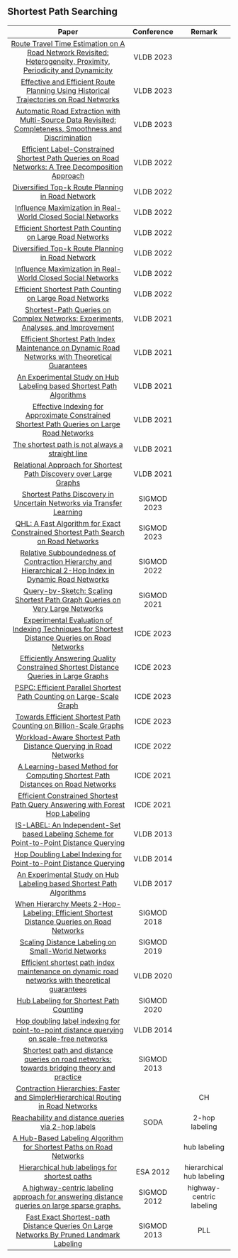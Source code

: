 ## Shortest Path Searching
| Paper | Conference | Remark |
| :---:| :---:| :---:|
|[Route Travel Time Estimation on A Road Network Revisited: Heterogeneity, Proximity, Periodicity and Dynamicity](https://www.vldb.org/pvldb/vol16/p393-yuan.pdf)|VLDB 2023|
|[Effective and Efficient Route Planning Using Historical Trajectories on Road Networks](https://dl.acm.org/doi/10.14778/3603581.3603591)| VLDB 2023|
|[Automatic Road Extraction with Multi-Source Data Revisited: Completeness, Smoothness and Discrimination](https://dl.acm.org/doi/abs/10.14778/3611479.3611504)|VLDB 2023|
|[Efficient Label-Constrained Shortest Path Queries on Road Networks: A Tree Decomposition Approach](https://www.vldb.org/pvldb/vol15/p686-yuan.pdf)|VLDB 2022|
|[Diversified Top-k Route Planning in Road Network](https://dl.acm.org/doi/abs/10.14778/3551793.3551863)|VLDB 2022|
|[Influence Maximization in Real-World Closed Social Networks](https://www.vldb.org/pvldb/vol16/p180-bao.pdf)|VLDB 2022|
|[Efficient Shortest Path Counting on Large Road Networks](https://www.vldb.org/pvldb/vol15/p2098-qiu.pdf)|VLDB 2022|
|[Diversified Top-k Route Planning in Road Network](https://www.vldb.org/pvldb/vol15/p3199-luo.pdf)|VLDB 2022|
|[Influence Maximization in Real-World Closed Social Networks](https://www.vldb.org/pvldb/vol16/p180-bao.pdf)|VLDB 2022|
|[Efficient Shortest Path Counting on Large Road Networks](https://www.vldb.org/pvldb/vol15/p2098-qiu.pdf)|VLDB 2022|
|[Shortest-Path Queries on Complex Networks: Experiments, Analyses, and Improvement](https://www.vldb.org/pvldb/vol15/p2640-li.pdf)|VLDB 2021|
|[Efficient Shortest Path Index Maintenance on Dynamic Road Networks with Theoretical Guarantees](http://www.vldb.org/pvldb/vol13/p602-ouyang.pdf)|VLDB 2021|
|[An Experimental Study on Hub Labeling based Shortest Path Algorithms](http://www.vldb.org/pvldb/vol11/p445-li.pdf)|VLDB 2021|
|[Effective Indexing for Approximate Constrained Shortest Path Queries on Large Road Networks](http://www.vldb.org/pvldb/vol10/p61-wang.pdf)|VLDB 2021|
|[The shortest path is not always a straight line](https://dl.acm.org/doi/10.14778/2947618.2947623)|VLDB 2021|
|[Relational Approach for Shortest Path Discovery over Large Graphs](http://vldb.org/pvldb/vol5/p358_jungao_vldb2012.pdf)|VLDB 2021|
|[Shortest Paths Discovery in Uncertain Networks via Transfer Learning](https://dl.acm.org/doi/10.1145/3589286#)|SIGMOD 2023|
|[QHL: A Fast Algorithm for Exact Constrained Shortest Path Search on Road Networks](https://dl.acm.org/doi/abs/10.1145/3589300)|SIGMOD 2023|
|[Relative Subboundedness of Contraction Hierarchy and Hierarchical 2-Hop Index in Dynamic Road Networks](https://dl.acm.org/doi/abs/10.1145/3514221.3517875)|SIGMOD 2022|
|[Query-by-Sketch: Scaling Shortest Path Graph Queries on Very Large Networks](https://arxiv.org/abs/2104.09733)|SIGMOD 2021|
|[Experimental Evaluation of Indexing Techniques for Shortest Distance Queries on Road Networks](https://ieeexplore.ieee.org/document/10184593/)|ICDE 2023|
|[Efficiently Answering Quality Constrained Shortest Distance Queries in Large Graphs](https://ieeexplore.ieee.org/document/10184575/)|ICDE 2023|
|[PSPC: Efficient Parallel Shortest Path Counting on Large-Scale Graph](https://ieeexplore.ieee.org/iel7/10184508/10184509/10184881.pdf)|ICDE 2023|
|[Towards Efficient Shortest Path Counting on Billion-Scale Graphs](https://ieeexplore.ieee.org/document/10184857/)|ICDE 2023|
|[Workload-Aware Shortest Path Distance Querying in Road Networks](https://ieeexplore.ieee.org/document/9835596/)|ICDE 2022|
|[A Learning-based Method for Computing Shortest Path Distances on Road Networks](https://ieeexplore.ieee.org/document/9458665/)|ICDE 2021|
|[Efficient Constrained Shortest Path Query Answering with Forest Hop Labeling](https://www.computer.org/csdl/proceedings-article/icde/2021/918400b763/1uGXDZ8XES4)|ICDE 2021|
|[IS-LABEL: An Independent-Set based Labeling Scheme for Point-to-Point Distance Querying](https://dl.acm.org/doi/10.14778/2536336.2536346)|VLDB 2013|
|[Hop Doubling Label Indexing for Point-to-Point Distance Querying](https://dl.acm.org/doi/10.14778/2732977.2732993)|VLDB 2014|
|[An Experimental Study on Hub Labeling based Shortest Path Algorithms](http://www.vldb.org/pvldb/vol11/p445-li.pdf)|VLDB 2017|
|[When Hierarchy Meets 2-Hop-Labeling: Efficient Shortest Distance Queries on Road Networks](https://dl.acm.org/doi/10.1145/3183713.3196913)| SIGMOD 2018|
|[Scaling Distance Labeling on Small-World Networks](https://opus.lib.uts.edu.au/bitstream/10453/135233/4/Scaling%20Distance%20Labeling%20on%20Small-World%20Networks.pdf)|SIGMOD 2019|
|[Efficient shortest path index maintenance on dynamic road networks with theoretical guarantees](https://dl.acm.org/doi/abs/10.14778/3377369.3377371#)|VLDB 2020|
|[Hub Labeling for Shortest Path Counting](https://dl.acm.org/doi/10.1145/3318464.3389737)|SIGMOD 2020|
|[Hop doubling label indexing for point-to-point distance querying on scale-free networks](https://dl.acm.org/doi/10.14778/2732977.2732993)| VLDB 2014|
|[Shortest path and distance queries on road networks: towards bridging theory and practice](https://dl.acm.org/doi/10.1145/2463676.2465277)|SIGMOD 2013|
|[Contraction Hierarchies: Faster and SimplerHierarchical Routing in Road Networks](https://citeseerx.ist.psu.edu/document?repid=rep1&type=pdf&doi=453e6c598a903e479074d3b2c17610446749a9d7)||CH|
|[Reachability and distance queries via 2-hop labels](https://citeseerx.ist.psu.edu/document?repid=rep1&type=pdf&doi=aa521d8f4a0c66675f89024cf956be75a304e87a)|SODA|2-hop labeling|
|[A Hub-Based Labeling Algorithm for Shortest Paths on Road Networks](https://www.microsoft.com/en-us/research/wp-content/uploads/2010/12/HL-TR.pdf)||hub labeling|
|[Hierarchical hub labelings for shortest paths](https://www.researchgate.net/profile/Ittai-Abraham-2/publication/255564149_Hierarchical_Hub_Labelings_for_Shortest_Paths/links/0c96053c663a3e330b000000/Hierarchical-Hub-Labelings-for-Shortest-Paths.pdf)|ESA 2012|hierarchical hub labeling|
|[A highway-centric labeling approach for answering distance queries on large sparse graphs.](https://www.cs.kent.edu/~nruan/paper/HCL.pdf)|SIGMOD 2012|highway-centric labeling|
|[Fast Exact Shortest-path Distance Queries On Large Networks By Pruned Landmark Labeling](https://arxiv.org/pdf/1304.4661.pdf)|SIGMOD 2013|PLL|
